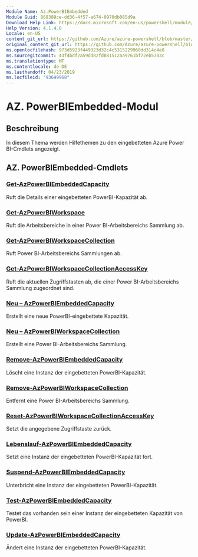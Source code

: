 ```yaml
---
Module Name: Az.PowerBIEmbedded
Module Guid: 868389ce-dd36-4f57-a674-0970db085d9a
Download Help Link: https://docs.microsoft.com/en-us/powershell/module/az.powerbiembedded
Help Version: 4.1.4.0
Locale: en-US
content_git_url: https://github.com/Azure/azure-powershell/blob/master/src/PowerBIEmbedded/PowerBIEmbedded/help/Az.PowerBIEmbedded.md
original_content_git_url: https://github.com/Azure/azure-powershell/blob/master/src/PowerBIEmbedded/PowerBIEmbedded/help/Az.PowerBIEmbedded.md
ms.openlocfilehash: 973d5923f449323d32c4c5315229960dd314c4e8
ms.sourcegitcommit: 43f4bdf2a59dd82fd881512aa9761bf72eb5703c
ms.translationtype: MT
ms.contentlocale: de-DE
ms.lasthandoff: 04/23/2019
ms.locfileid: "93649968"
---
```

# AZ. PowerBIEmbedded-Modul
## Beschreibung
In diesem Thema werden Hilfethemen zu den eingebetteten Azure Power BI-Cmdlets angezeigt.

## AZ. PowerBIEmbedded-Cmdlets
### [Get-AzPowerBIEmbeddedCapacity](Get-AzPowerBIEmbeddedCapacity.md)
Ruft die Details einer eingebetteten PowerBI-Kapazität ab.

### [Get-AzPowerBIWorkspace](Get-AzPowerBIWorkspace.md)
Ruft die Arbeitsbereiche in einer Power BI-Arbeitsbereichs Sammlung ab.

### [Get-AzPowerBIWorkspaceCollection](Get-AzPowerBIWorkspaceCollection.md)
Ruft Power BI-Arbeitsbereichs Sammlungen ab.

### [Get-AzPowerBIWorkspaceCollectionAccessKey](Get-AzPowerBIWorkspaceCollectionAccessKey.md)
Ruft die aktuellen Zugriffstasten ab, die einer Power BI-Arbeitsbereichs Sammlung zugeordnet sind.

### [Neu – AzPowerBIEmbeddedCapacity](New-AzPowerBIEmbeddedCapacity.md)
Erstellt eine neue PowerBI-eingebettete Kapazität.

### [Neu – AzPowerBIWorkspaceCollection](New-AzPowerBIWorkspaceCollection.md)
Erstellt eine Power BI-Arbeitsbereichs Sammlung.

### [Remove-AzPowerBIEmbeddedCapacity](Remove-AzPowerBIEmbeddedCapacity.md)
Löscht eine Instanz der eingebetteten PowerBI-Kapazität.

### [Remove-AzPowerBIWorkspaceCollection](Remove-AzPowerBIWorkspaceCollection.md)
Entfernt eine Power BI-Arbeitsbereichs Sammlung.

### [Reset-AzPowerBIWorkspaceCollectionAccessKey](Reset-AzPowerBIWorkspaceCollectionAccessKey.md)
Setzt die angegebene Zugriffstaste zurück.

### [Lebenslauf-AzPowerBIEmbeddedCapacity](Resume-AzPowerBIEmbeddedCapacity.md)
Setzt eine Instanz der eingebetteten PowerBI-Kapazität fort.

### [Suspend-AzPowerBIEmbeddedCapacity](Suspend-AzPowerBIEmbeddedCapacity.md)
Unterbricht eine Instanz der eingebetteten PowerBI-Kapazität.

### [Test-AzPowerBIEmbeddedCapacity](Test-AzPowerBIEmbeddedCapacity.md)
Testet das vorhanden sein einer Instanz der eingebetteten Kapazität von PowerBI.

### [Update-AzPowerBIEmbeddedCapacity](Update-AzPowerBIEmbeddedCapacity.md)
Ändert eine Instanz der eingebetteten PowerBI-Kapazität.

